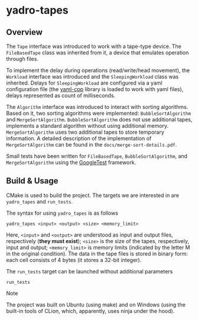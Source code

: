 # yadro-tapes

## Overview

The `Tape` interface was introduced to work with a tape-type device. 
The `FileBasedTape` class was inherited from it, a device that emulates operation through files.

To implement the delay during operations (read/write/head movement), 
the `Workload` interface was introduced and the `SleepingWorkload` class was inherited. 
Delays for `SleepingWorkload` are configured via a yaml configuration file 
(the [yaml-cpp](https://github.com/jbeder/yaml-cpp) library is loaded to work with yaml files), delays represented as count of milliseconds.

The `Algorithm` interface was introduced to interact with sorting algorithms. 
Based on it, two sorting algorithms were implemented: `BubbleSortAlgorithm` and `MergeSortAlgorithm`.
`BubbleSortAlgorithm` does not use additional tapes, implements a standard algorithm without using additional memory. 
`MergeSortAlgorithm` uses two additional tapes to store temporary information.
A detailed description of the implementation of `MergeSortAlgorithm` can be found in the `docs/merge-sort-details.pdf`.

Small tests have been written for `FileBasedTape`, `BubbleSortAlgorithm`, and `MergeSortAlgorithm` using the [GoogleTest](https://github.com/google/googletest) framework.

## Build & Usage 

CMake is used to build the project. 
The targets we are interested in are `yadro_tapes` and `run_tests`.

The syntax for using `yadro_tapes` is as follows
```shell
yadro_tapes <input> <output> <size> <memory_limit>
```
Here, `<input>` and `<output>` are understood as input and output files, respectively (**they must exist**); 
`<size>` is the size of the tapes, respectively, input and output; 
`<memory_limit>` is memory limits (indicated by the letter M in the original condition).
The data in the tape files is stored in binary form: each cell consists of 4 bytes (it stores a 32-bit integer).

The `run_tests` target can be launched without additional parameters
```shell
run_tests
```

> [!NOTE]
> The project was built on Ubuntu (using make) and on Windows (using the built-in tools of CLion, which, apparently, 
> uses ninja under the hood). 